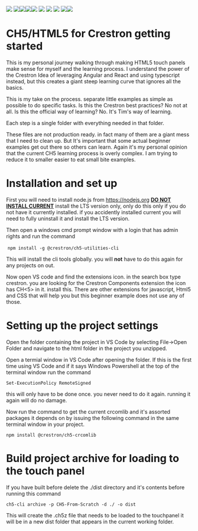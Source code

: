 <img src="https://img.shields.io/badge/Language-HTML5-yellow"> <img src="https://img.shields.io/badge/Language-Javascript-green"><img src="https://img.shields.io/badge/Language-SIMPL-forest"><img src="https://img.shields.io/badge/Language-C Sharp-blue"><img src="https://img.shields.io/badge/Platform-Crestron 4 series-blue"> <img src="https://img.shields.io/badge/CTI-Examples-blue">  <img src="https://img.shields.io/badge/Use-Educational-green"> <img src="https://img.shields.io/badge/Copyright-Crestron-blue"> <img src="https://img.shields.io/badge/License-Restricted-orange"><img src="https://img.shields.io/badge/Support-NONE-red">

# CH5/HTML5 for Crestron getting started

This is my personal journey walking through making HTML5 touch panels make sense for myself and the learning process.    I understand the power of the Crestron Idea of leveraging  Angular and React and using typescript instead,  but this creates a giant steep learning curve that ignores all the basics.



This is my take on the process.  separate little examples as simple as possible to do specific tasks. Is this the  Crestron best practices?  No  not at all.   Is this the official way of learning?  No.   It's Tim's way of learning.

Each step is a single folder with everything needed in that folder.

These files are not production ready.   in fact many of them are a giant mess that I need to clean up. But It's important that some actual beginner examples get out there so others can learn.   Again it's my personal opinion that the current CH5 learning process is overly complex.  I am trying to reduce it to smaller easier to eat  small bite examples.



# Installation and set up
First you will need to install node.js from https://nodejs.org  **<u>DO NOT INSTALL CURRENT</u>**  install the LTS version only, only  do this only if you do not have it currently installed.   if you accidently installed current you will need to fully  uninstall it and install the LTS version.

Then open a windows cmd prompt window with a login that has admin rights and run the command

​    `npm install -g @crestron/ch5-utilities-cli`

This will install the cli tools globally. you will **not** have to do this again for any projects on out.

Now open VS code and find the extensions icon.  in the search box type crestron.  you are looking for the Crestron Components extension the icon has CH<5> in it. install this.    There are other extensions for javascript, Html5 and CSS that will help you but this  beginner example does not use any of those.



# Setting up the project settings
Open the folder containing the project in VS Code by selecting File->Open Folder and navigate to the html folder in the project you unzipped.

Open a termial window in VS Code after opening the folder.
If this is the first time using VS Code and if it says Windows Powershell at the top of the terminal window run the command

 `Set-ExecutionPolicy RemoteSigned`

this will only have to be done once. you never need to do it again.  running it again will do no damage.

Now run the command to get the current crcomlib and it's assorted packages it depends on by issuing the following command in the same terminal window in your project.

 `npm install @crestron/ch5-crcomlib`




# Build project archive for loading to the touch panel
If you have built before delete the ./dist directory and it's contents before running this command 

`ch5-cli archive -p CH5-From-Scratch -d ./ -o dist`

This will create the .ch5z file that needs to be loaded to the touchpanel it will be in a new dist folder that appears in the current working folder.



 